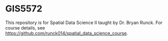 # GIS5572

This repository is for Spatial Data Science II taught by Dr. Bryan Runck. For course details, see https://github.com/runck014/spatial_data_science_course.
